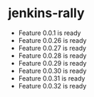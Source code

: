 # jenkins-rally
 - Feature 0.0.1 is ready
 - Feature 0.0.26 is ready
 - Feature 0.0.27 is ready
 - Feature 0.0.28 is ready
 - Feature 0.0.29 is ready
 - Feature 0.0.30 is ready
 - Feature 0.0.31 is ready
 - Feature 0.0.32 is ready
